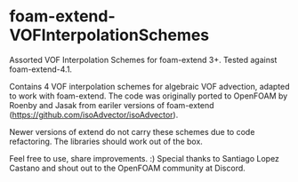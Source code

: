 # foam-extend-VOFInterpolationSchemes
Assorted VOF Interpolation Schemes for foam-extend 3+. Tested against foam-extend-4.1. 

Contains 4 VOF interpolation schemes for algebraic VOF advection, adapted to work with foam-extend. The code was originally ported to OpenFOAM by Roenby and Jasak from eariler versions of foam-extend (https://github.com/isoAdvector/isoAdvector). 

Newer versions of extend do not carry these schemes due to code refactoring. The libraries should work out of the box.

Feel free to use, share improvements. :)
Special thanks to Santiago Lopez Castano and shout out to the OpenFOAM community at Discord.
